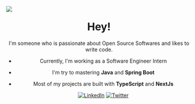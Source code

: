 <img align="left" src="https://c.tenor.com/1f5_2MkOz8cAAAAC/8bit-dance.gif">

<div align="center">
  <h1>Hey!</h1>
  <p>
   I'm someone who is passionate about Open Source Softwares and likes to write code.

  - Currently, I'm working as a Software Engineer Intern
  - I'm try to mastering **Java** and **Spring Boot**
  - Most of my projects are built with **TypeScript** and **NextJs**
  
  

    [![LinkedIn](https://img.shields.io/badge/linkedin-%230077B5.svg?style=for-the-badge&logo=linkedin&logoColor=white&color=2C02B4)](https://linkedin.com/in/devpedromanoel) [![Twitter](https://img.shields.io/badge/Twitter-%231DA1F2.svg?style=for-the-badge&logo=Twitter&logoColor=white&color=2C02BC)](https://twitter.com/devpedromanoel)
  </p>
</div>

